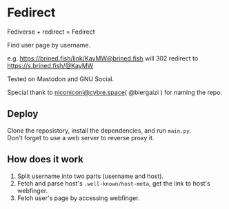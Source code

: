 Fedirect
==========

Fediverse + redirect = Fedirect

Find user page by username.

e.g. https://brined.fish/link/KayMW@brined.fish will 302 redirect to https://s.brined.fish/@KayMW

Tested on Mastodon and GNU Social.

Special thank to [niconiconi@cybre.space](https://brined.fish/link/niconiconi@cybre.space)( @biergaizi ) for naming the repo.


Deploy
------

Clone the reposistory, install the dependencies, and run `main.py`.  
Don't forget to use a web server to reverse proxy it.

How does it work
----------------

1. Split username into two parts (username and host).
2. Fetch and parse host's `.well-known/host-meta`, get the link to host's webfinger.
3. Fetch user's page by accessing webfinger.